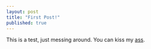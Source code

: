 ```yaml
---
layout: post
title: "First Post!"
published: true
---
```


This is a test, just messing around. You can kiss my [ass](http://espn.com).